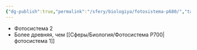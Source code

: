 ```yaml
---
{"dg-publish":true,"permalink":"/sfery/biologiya/fotosistema-p680/","tags":["Общаябиология"]}
---
```


- Фотосистема 2
- Более древняя, чем [[Сферы/Биология/Фотосистема P700\|фотосистема 1]]